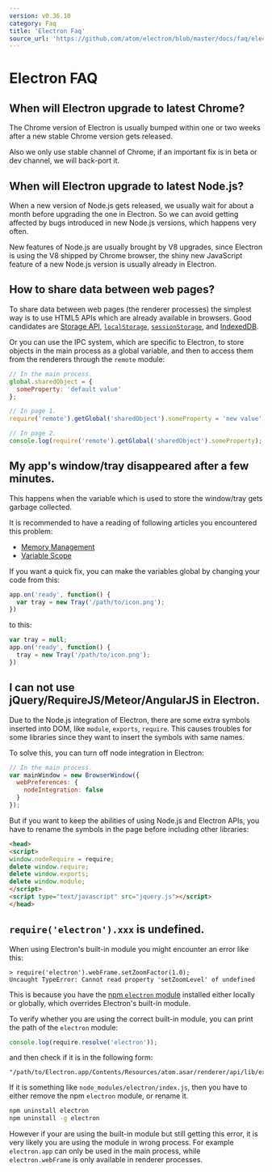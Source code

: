 ```yaml
---
version: v0.36.10
category: Faq
title: 'Electron Faq'
source_url: 'https://github.com/atom/electron/blob/master/docs/faq/electron-faq.md'
---
```


# Electron FAQ

## When will Electron upgrade to latest Chrome?

The Chrome version of Electron is usually bumped within one or two weeks after
a new stable Chrome version gets released.

Also we only use stable channel of Chrome, if an important fix is in beta or dev
channel, we will back-port it.

## When will Electron upgrade to latest Node.js?

When a new version of Node.js gets released, we usually wait for about a month
before upgrading the one in Electron. So we can avoid getting affected by bugs
introduced in new Node.js versions, which happens very often.

New features of Node.js are usually brought by V8 upgrades, since Electron is
using the V8 shipped by Chrome browser, the shiny new JavaScript feature of a
new Node.js version is usually already in Electron.

## How to share data between web pages?

To share data between web pages (the renderer processes) the simplest way is to
use HTML5 APIs which are already available in browsers. Good candidates are
[Storage API][storage], [`localStorage`][local-storage],
[`sessionStorage`][session-storage], and [IndexedDB][indexed-db].

Or you can use the IPC system, which are specific to Electron, to store objects
in the main process as a global variable, and then to access them from the
renderers through the `remote` module:

```javascript
// In the main process.
global.sharedObject = {
  someProperty: 'default value'
};
```

```javascript
// In page 1.
require('remote').getGlobal('sharedObject').someProperty = 'new value';
```

```javascript
// In page 2.
console.log(require('remote').getGlobal('sharedObject').someProperty);
```

## My app's window/tray disappeared after a few minutes.

This happens when the variable which is used to store the window/tray gets
garbage collected.

It is recommended to have a reading of following articles you encountered this
problem:

* [Memory Management][memory-management]
* [Variable Scope][variable-scope]

If you want a quick fix, you can make the variables global by changing your
code from this:

```javascript
app.on('ready', function() {
  var tray = new Tray('/path/to/icon.png');
})
```

to this:

```javascript
var tray = null;
app.on('ready', function() {
  tray = new Tray('/path/to/icon.png');
})
```

## I can not use jQuery/RequireJS/Meteor/AngularJS in Electron.

Due to the Node.js integration of Electron, there are some extra symbols
inserted into DOM, like `module`, `exports`, `require`. This causes troubles for
some libraries since they want to insert the symbols with same names.

To solve this, you can turn off node integration in Electron:

```javascript
// In the main process.
var mainWindow = new BrowserWindow({
  webPreferences: {
    nodeIntegration: false
  }
});
```

But if you want to keep the abilities of using Node.js and Electron APIs, you
have to rename the symbols in the page before including other libraries:

```html
<head>
<script>
window.nodeRequire = require;
delete window.require;
delete window.exports;
delete window.module;
</script>
<script type="text/javascript" src="jquery.js"></script>
</head>
```

## `require('electron').xxx` is undefined.

When using Electron's built-in module you might encounter an error like this:

```
> require('electron').webFrame.setZoomFactor(1.0);
Uncaught TypeError: Cannot read property 'setZoomLevel' of undefined
```

This is because you have the [npm `electron` module][electron-module] installed
either locally or globally, which overrides Electron's built-in module.

To verify whether you are using the correct built-in module, you can print the
path of the `electron` module:

```javascript
console.log(require.resolve('electron'));
```

and then check if it is in the following form:

```
"/path/to/Electron.app/Contents/Resources/atom.asar/renderer/api/lib/exports/electron.js"
```

If it is something like `node_modules/electron/index.js`, then you have to
either remove the npm `electron` module, or rename it.

```bash
npm uninstall electron
npm uninstall -g electron
```

However if your are using the built-in module but still getting this error, it
is very likely you are using the module in wrong process. For example
`electron.app` can only be used in the main process, while `electron.webFrame`
is only available in renderer processes.

[memory-management]: https://developer.mozilla.org/en-US/docs/Web/JavaScript/Memory_Management
[variable-scope]: https://msdn.microsoft.com/library/bzt2dkta(v=vs.94).aspx
[electron-module]: https://www.npmjs.com/package/electron
[storage]: https://developer.mozilla.org/en-US/docs/Web/API/Storage
[local-storage]: https://developer.mozilla.org/en-US/docs/Web/API/Window/localStorage
[session-storage]: https://developer.mozilla.org/en-US/docs/Web/API/Window/sessionStorage
[indexed-db]: https://developer.mozilla.org/en-US/docs/Web/API/IndexedDB_API
